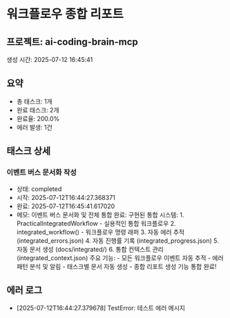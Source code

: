 # 워크플로우 종합 리포트

## 프로젝트: ai-coding-brain-mcp
생성 시간: 2025-07-12 16:45:41

## 요약
- 총 태스크: 1개
- 완료 태스크: 2개
- 완료율: 200.0%
- 에러 발생: 1건

## 태스크 상세

### 이벤트 버스 문서화 작성
- 상태: completed
- 시작: 2025-07-12T16:44:27.368371
- 완료: 2025-07-12T16:45:41.617020
- 메모: 이벤트 버스 문서화 및 전체 통합 완료: 구현된 통합 시스템: 1. PracticalIntegratedWorkflow - 실용적인 통합 워크플로우 2. integrated_workflow() - 워크플로우 명령 래퍼 3. 자동 에러 추적 (integrated_errors.json) 4. 자동 진행률 기록 (integrated_progress.json) 5. 자동 문서 생성 (docs/integrated/) 6. 통합 컨텍스트 관리 (integrated_context.json) 주요 기능: - 모든 워크플로우 이벤트 자동 추적 - 에러 패턴 분석 및 알림 - 태스크별 문서 자동 생성 - 종합 리포트 생성 기능 통합 완료!

## 에러 로그
- [2025-07-12T16:44:27.379678] TestError: 테스트 에러 메시지
